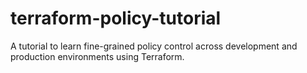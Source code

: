# terraform-policy-tutorial
A tutorial to learn fine-grained policy control across development and production environments using Terraform.
